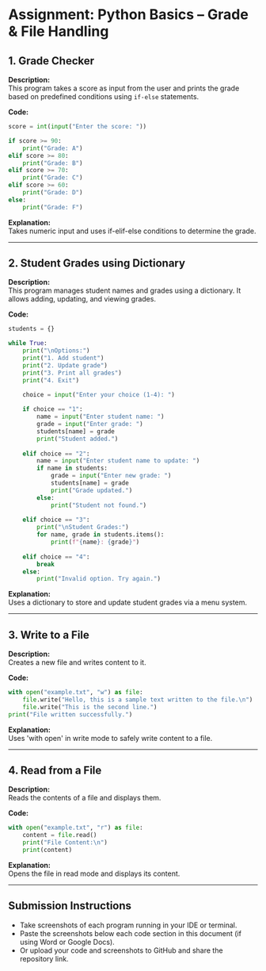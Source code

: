 
# Assignment: Python Basics – Grade & File Handling

## 1. Grade Checker

**Description:**  
This program takes a score as input from the user and prints the grade based on predefined conditions using `if-else` statements.

**Code:**
```python
score = int(input("Enter the score: "))

if score >= 90:
    print("Grade: A")
elif score >= 80:
    print("Grade: B")
elif score >= 70:
    print("Grade: C")
elif score >= 60:
    print("Grade: D")
else:
    print("Grade: F")
```

**Explanation:**  
Takes numeric input and uses if-elif-else conditions to determine the grade.

---

## 2. Student Grades using Dictionary

**Description:**  
This program manages student names and grades using a dictionary. It allows adding, updating, and viewing grades.

**Code:**
```python
students = {}

while True:
    print("\nOptions:")
    print("1. Add student")
    print("2. Update grade")
    print("3. Print all grades")
    print("4. Exit")
    
    choice = input("Enter your choice (1-4): ")

    if choice == "1":
        name = input("Enter student name: ")
        grade = input("Enter grade: ")
        students[name] = grade
        print("Student added.")
        
    elif choice == "2":
        name = input("Enter student name to update: ")
        if name in students:
            grade = input("Enter new grade: ")
            students[name] = grade
            print("Grade updated.")
        else:
            print("Student not found.")
            
    elif choice == "3":
        print("\nStudent Grades:")
        for name, grade in students.items():
            print(f"{name}: {grade}")
            
    elif choice == "4":
        break
    else:
        print("Invalid option. Try again.")
```

**Explanation:**  
Uses a dictionary to store and update student grades via a menu system.

---

## 3. Write to a File

**Description:**  
Creates a new file and writes content to it.

**Code:**
```python
with open("example.txt", "w") as file:
    file.write("Hello, this is a sample text written to the file.\n")
    file.write("This is the second line.")
print("File written successfully.")
```

**Explanation:**  
Uses 'with open' in write mode to safely write content to a file.

---

## 4. Read from a File

**Description:**  
Reads the contents of a file and displays them.

**Code:**
```python
with open("example.txt", "r") as file:
    content = file.read()
    print("File Content:\n")
    print(content)
```

**Explanation:**  
Opens the file in read mode and displays its content.

---

## Submission Instructions

- Take screenshots of each program running in your IDE or terminal.
- Paste the screenshots below each code section in this document (if using Word or Google Docs).
- Or upload your code and screenshots to GitHub and share the repository link.
